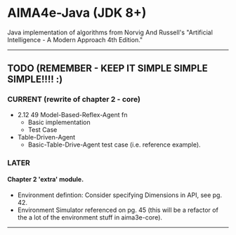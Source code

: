 # AIMA4e-Java (JDK 8+)
Java implementation of algorithms from Norvig And Russell's "Artificial Intelligence - A Modern Approach 4th Edition."

---

## TODO (REMEMBER - KEEP IT SIMPLE SIMPLE SIMPLE!!!! :)
### CURRENT (rewrite of chapter 2 - core)
* 2.12	49	Model-Based-Reflex-Agent fn
    * Basic implementation
    * Test Case
* Table-Driven-Agent
    * Basic-Table-Drive-Agent test case (i.e. reference example).

### LATER
#### Chapter 2 'extra' module.
* Environment defintion: Consider specifying Dimensions in API, see pg. 42.
* Environment Simulator referenced on pg. 45 (this will be a refactor of the a lot of the environment stuff
  in aima3e-core).

---



